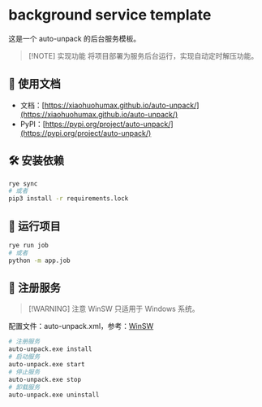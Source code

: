 # background service template

这是一个 auto-unpack 的后台服务模板。

> [!NOTE] 实现功能
> 将项目部署为服务后台运行，实现自动定时解压功能。

## 📖 使用文档

+ 文档：[https://xiaohuohumax.github.io/auto-unpack/](https://xiaohuohumax.github.io/auto-unpack/)
+ PyPI：[https://pypi.org/project/auto-unpack/](https://pypi.org/project/auto-unpack/)

## 🛠️ 安装依赖

```bash
rye sync
# 或者
pip3 install -r requirements.lock
```

## 🚀 运行项目

```bash
rye run job
# 或者
python -m app.job
```

## 🔧 注册服务

> [!WARNING] 注意
> WinSW 只适用于 Windows 系统。

配置文件：auto-unpack.xml，参考：[WinSW](https://github.com/winsw/winsw)

```bash
# 注册服务
auto-unpack.exe install
# 启动服务
auto-unpack.exe start
# 停止服务
auto-unpack.exe stop
# 卸载服务
auto-unpack.exe uninstall
```